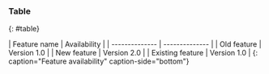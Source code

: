 
### Table
{: #table}

| Feature name | Availability |
| -------------- | -------------- |<old-feature>
| Old feature | Version 1.0 |</old-feature><new-feature>
| New feature | Version 2.0 |</new-feature>
| Existing feature | Version 1.0 |
{: caption="Feature availability" caption-side="bottom"}
